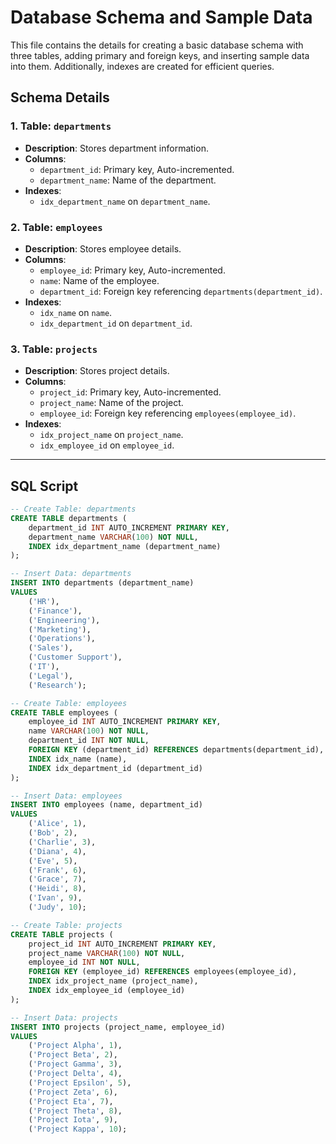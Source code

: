 # Database Schema and Sample Data

This file contains the details for creating a basic database schema with three tables, adding primary and foreign keys, and inserting sample data into them. Additionally, indexes are created for efficient queries.

## Schema Details

### 1. Table: `departments`
- **Description**: Stores department information.
- **Columns**:
  - `department_id`: Primary key, Auto-incremented.
  - `department_name`: Name of the department.
- **Indexes**:
  - `idx_department_name` on `department_name`.

### 2. Table: `employees`
- **Description**: Stores employee details.
- **Columns**:
  - `employee_id`: Primary key, Auto-incremented.
  - `name`: Name of the employee.
  - `department_id`: Foreign key referencing `departments(department_id)`.
- **Indexes**:
  - `idx_name` on `name`.
  - `idx_department_id` on `department_id`.

### 3. Table: `projects`
- **Description**: Stores project details.
- **Columns**:
  - `project_id`: Primary key, Auto-incremented.
  - `project_name`: Name of the project.
  - `employee_id`: Foreign key referencing `employees(employee_id)`.
- **Indexes**:
  - `idx_project_name` on `project_name`.
  - `idx_employee_id` on `employee_id`.

---

## SQL Script

```sql
-- Create Table: departments
CREATE TABLE departments (
    department_id INT AUTO_INCREMENT PRIMARY KEY,
    department_name VARCHAR(100) NOT NULL,
    INDEX idx_department_name (department_name)
);

-- Insert Data: departments
INSERT INTO departments (department_name)
VALUES
    ('HR'),
    ('Finance'),
    ('Engineering'),
    ('Marketing'),
    ('Operations'),
    ('Sales'),
    ('Customer Support'),
    ('IT'),
    ('Legal'),
    ('Research');

-- Create Table: employees
CREATE TABLE employees (
    employee_id INT AUTO_INCREMENT PRIMARY KEY,
    name VARCHAR(100) NOT NULL,
    department_id INT NOT NULL,
    FOREIGN KEY (department_id) REFERENCES departments(department_id),
    INDEX idx_name (name),
    INDEX idx_department_id (department_id)
);

-- Insert Data: employees
INSERT INTO employees (name, department_id)
VALUES
    ('Alice', 1),
    ('Bob', 2),
    ('Charlie', 3),
    ('Diana', 4),
    ('Eve', 5),
    ('Frank', 6),
    ('Grace', 7),
    ('Heidi', 8),
    ('Ivan', 9),
    ('Judy', 10);

-- Create Table: projects
CREATE TABLE projects (
    project_id INT AUTO_INCREMENT PRIMARY KEY,
    project_name VARCHAR(100) NOT NULL,
    employee_id INT NOT NULL,
    FOREIGN KEY (employee_id) REFERENCES employees(employee_id),
    INDEX idx_project_name (project_name),
    INDEX idx_employee_id (employee_id)
);

-- Insert Data: projects
INSERT INTO projects (project_name, employee_id)
VALUES
    ('Project Alpha', 1),
    ('Project Beta', 2),
    ('Project Gamma', 3),
    ('Project Delta', 4),
    ('Project Epsilon', 5),
    ('Project Zeta', 6),
    ('Project Eta', 7),
    ('Project Theta', 8),
    ('Project Iota', 9),
    ('Project Kappa', 10);
